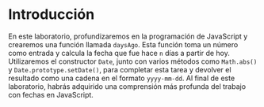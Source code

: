 # Introducción

En este laboratorio, profundizaremos en la programación de JavaScript y crearemos una función llamada `daysAgo`. Esta función toma un número como entrada y calcula la fecha que fue hace `n` días a partir de hoy. Utilizaremos el constructor `Date`, junto con varios métodos como `Math.abs()` y `Date.prototype.setDate()`, para completar esta tarea y devolver el resultado como una cadena en el formato `yyyy-mm-dd`. Al final de este laboratorio, habrás adquirido una comprensión más profunda del trabajo con fechas en JavaScript.
